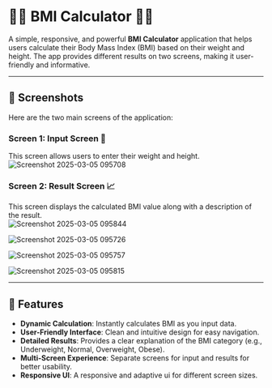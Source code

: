 # 🏋️‍♂️ BMI Calculator 🏋️‍♀️

A simple, responsive, and powerful **BMI Calculator** application that helps users calculate their Body Mass Index (BMI) based on their weight and height. The app provides different results on two screens, making it user-friendly and informative. 

---

## 📸 Screenshots

Here are the two main screens of the application:

### Screen 1: Input Screen 📝
This screen allows users to enter their weight and height.  
![Screenshot 2025-03-05 095708](https://github.com/user-attachments/assets/fe2772f2-38da-47b8-ab12-8826d8d0c72f)


### Screen 2: Result Screen 📈
This screen displays the calculated BMI value along with a description of the result.  
![Screenshot 2025-03-05 095844](https://github.com/user-attachments/assets/247dee59-bea5-405d-b743-92d3e79390ff)
 
![Screenshot 2025-03-05 095726](https://github.com/user-attachments/assets/979592c3-81b0-4b59-9864-14bd6a379158)

![Screenshot 2025-03-05 095757](https://github.com/user-attachments/assets/da0bd76b-b201-477d-aec6-7a3d5592106d)

![Screenshot 2025-03-05 095815](https://github.com/user-attachments/assets/f74045ba-8fdb-4e4f-be47-371b46be5b23)
 

---

## 🚀 Features

- **Dynamic Calculation**: Instantly calculates BMI as you input data.
- **User-Friendly Interface**: Clean and intuitive design for easy navigation.
- **Detailed Results**: Provides a clear explanation of the BMI category (e.g., Underweight, Normal, Overweight, Obese).
- **Multi-Screen Experience**: Separate screens for input and results for better usability.
- **Responsive UI**: A responsive and adaptive ui for different screen sizes.
